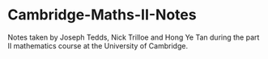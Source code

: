 # Cambridge-Maths-II-Notes
Notes taken by Joseph Tedds, Nick Trilloe and Hong Ye Tan during the part II mathematics course at the University of Cambridge.
